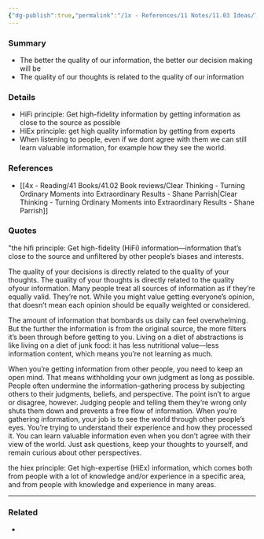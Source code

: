 ```yaml
---
{"dg-publish":true,"permalink":"/1x - References/11 Notes/11.03 Ideas/The quality of your decisions depends on the quality of your thinking/","title":"The quality of your decisions depends on the quality of your thinking","created":"2023-12-22T20:45:08.000+03:00","updated":"2024-02-14T20:18:22.059+03:00"}
---
```



### Summary
- The better the quality of our information, the better our decision making will be
- The quality of our thoughts is related to the quality of our information

### Details
- HiFi principle: Get high-fidelity information by getting information as close to the source as possible
- HiEx principle: get high quality information by getting from experts
- When listening to people, even if we dont agree with them we can still learn valuable information, for example how they see the world.

### References
- [[4x - Reading/41 Books/41.02 Book reviews/Clear Thinking - Turning Ordinary Moments into Extraordinary Results - Shane  Parrish\|Clear Thinking - Turning Ordinary Moments into Extraordinary Results - Shane  Parrish]]

### Quotes
"the hifi principle: Get high-fidelity (HiFi) information—information that’s close to the source and unfiltered by other people’s biases and interests.

The quality of your decisions is directly related to the quality of your thoughts. The quality of your thoughts is directly related to the quality ofyour information. Many people treat all sources of information as if they’re equally valid. They’re not. While you might value getting everyone’s opinion, that doesn’t mean each opinion should be equally weighted or considered.

The amount of information that bombards us daily can feel overwhelming. But the further the information is from the original source, the more filters it’s been through before getting to you. Living on a diet of abstractions is like living on a diet of junk food: it has less nutritional value—less information content, which means you’re not learning as much.

When you’re getting information from other people, you need to keep an open mind. That means withholding your own judgment as long as possible. People often undermine the information-gathering process by subjecting others to their judgments, beliefs, and perspective. The point isn’t to argue or disagree, however. Judging people and telling them they’re wrong only shuts them down and prevents a free flow of information. When you’re gathering information, your job is to see the world through other people’s eyes. You’re trying to understand their experience and how they processed it. You can learn valuable information even when you don’t agree with their view of the world. Just ask questions, keep your thoughts to yourself, and remain curious about other perspectives.

the hiex principle: Get high-expertise (HiEx) information, which comes both from people with a lot of knowledge and/or experience in a specific area, and from people with knowledge and experience in many areas.

---


### Related
- 